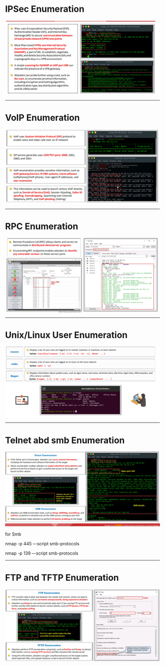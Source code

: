 # IPSec Enumeration

![image.png](IPSec%20Enumeration/image.png)

---

# VoIP Enumeration

![image.png](IPSec%20Enumeration/image%201.png)

---

# RPC Enumeration

![image.png](IPSec%20Enumeration/image%202.png)

---

# Unix/Linux User Enumeration

![image.png](IPSec%20Enumeration/image%203.png)

---

# Telnet abd smb Enumeration

![image.png](IPSec%20Enumeration/image%204.png)

for Smb 

 nmap -p 445 –-script smb-protocols <Target IP> 

 nmap -p 139 –-script smb-protocols <Target IP>

---

# FTP and TFTP Enumeration

![image.png](IPSec%20Enumeration/image%205.png)